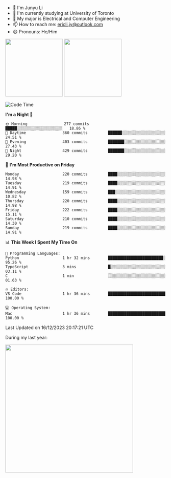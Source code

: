### 
- 👨 I'm Junyu Li
- 📖 I'm currently studying at University of Toronto
- 🌱 My major is Electrical and Computer Engineering
- 📫 How to reach me: ericli.jy@outlook.com
- 😄 Pronouns: He/Him

<p align="left">  
  <img height="180em" src="https://github-readme-stats-sigma-five-48.vercel.app/api?username=ericjyli&theme=tokyonight&show_icons=true&count_private=true&include_orgs=true" />
  <img height="180em" src="https://github-readme-stats-sigma-five-48.vercel.app/api/top-langs/?username=ericjyli&theme=tokyonight&count_private=true&include_orgs=true&include_orgs=true&layout=compact" />
</p>

<!--START_SECTION:waka-->
![Code Time](http://img.shields.io/badge/Code%20Time-371%20hrs-blue)

**I'm a Night 🦉** 

```text
🌞 Morning                277 commits         █████░░░░░░░░░░░░░░░░░░░░   18.86 % 
🌆 Daytime                360 commits         ██████░░░░░░░░░░░░░░░░░░░   24.51 % 
🌃 Evening                403 commits         ███████░░░░░░░░░░░░░░░░░░   27.43 % 
🌙 Night                  429 commits         ███████░░░░░░░░░░░░░░░░░░   29.20 % 
```
📅 **I'm Most Productive on Friday** 

```text
Monday                   220 commits         ████░░░░░░░░░░░░░░░░░░░░░   14.98 % 
Tuesday                  219 commits         ████░░░░░░░░░░░░░░░░░░░░░   14.91 % 
Wednesday                159 commits         ███░░░░░░░░░░░░░░░░░░░░░░   10.82 % 
Thursday                 220 commits         ████░░░░░░░░░░░░░░░░░░░░░   14.98 % 
Friday                   222 commits         ████░░░░░░░░░░░░░░░░░░░░░   15.11 % 
Saturday                 210 commits         ████░░░░░░░░░░░░░░░░░░░░░   14.30 % 
Sunday                   219 commits         ████░░░░░░░░░░░░░░░░░░░░░   14.91 % 
```


📊 **This Week I Spent My Time On** 

```text
💬 Programming Languages: 
Python                   1 hr 32 mins        ████████████████████████░   95.26 % 
TypeScript               3 mins              █░░░░░░░░░░░░░░░░░░░░░░░░   03.11 % 
C                        1 min               ░░░░░░░░░░░░░░░░░░░░░░░░░   01.63 % 

🔥 Editors: 
VS Code                  1 hr 36 mins        █████████████████████████   100.00 % 

💻 Operating System: 
Mac                      1 hr 36 mins        █████████████████████████   100.00 % 
```


 Last Updated on 16/12/2023 20:17:21 UTC
<!--END_SECTION:waka-->

<p> During my last year: </p>
<img height="400em" src="https://github-readme-stats-git-master-ericjyli.vercel.app/api/wakatime?username=ericjyli&layout=compact&theme=tokyonight" />

<!--
Here are some ideas to get you started:

- 🔭 I’m currently working on ...
- 🌱 I’m currently learning ...
- 👯 I’m looking to collaborate on ...
- 🤔 I’m looking for help with ...
- 💬 Ask me about ...
- 📫 How to reach me: ...
- 😄 Pronouns: ...
- ⚡ Fun fact: ...
-->
